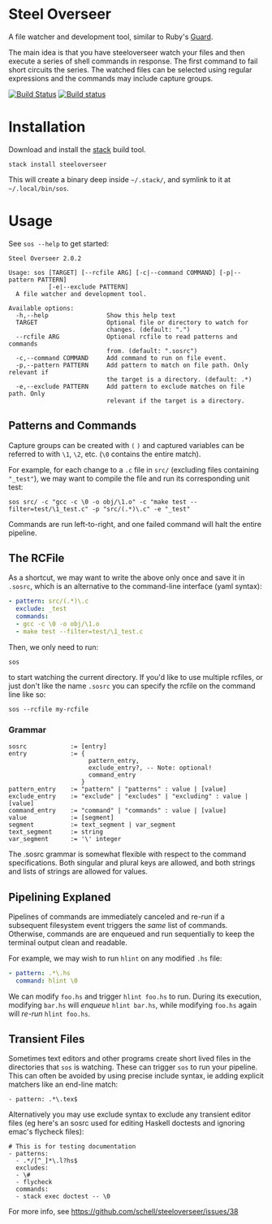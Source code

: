 Steel Overseer
==============

A file watcher and development tool, similar to Ruby's [Guard](https://github.com/guard/guard).

The main idea is that you have steeloverseer watch your files and then execute a series of shell 
commands in response. The first command to fail short circuits the series. The watched files can 
be selected using regular expressions and the commands may include capture groups.

[![Build Status](https://travis-ci.org/steeloverseer/steeloverseer.png?branch=master)](https://travis-ci.org/steeloverseer/steeloverseer)
[![Build status](https://github.com/schell/steeloverseer/actions/workflows/stack.yml/badge.svg)](https://github.com/schell/steeloverseer/actions/workflows/stack.yml)

Installation
============

Download and install the [stack](https://github.com/commercialhaskell/stack) build tool.

    stack install steeloverseer

This will create a binary deep inside `~/.stack/`, and symlink to it at
`~/.local/bin/sos`.

Usage
=====

See `sos --help` to get started:

    Steel Overseer 2.0.2

    Usage: sos [TARGET] [--rcfile ARG] [-c|--command COMMAND] [-p|--pattern PATTERN]
               [-e|--exclude PATTERN]
      A file watcher and development tool.

    Available options:
      -h,--help                Show this help text
      TARGET                   Optional file or directory to watch for
                               changes. (default: ".")
      --rcfile ARG             Optional rcfile to read patterns and commands
                               from. (default: ".sosrc")
      -c,--command COMMAND     Add command to run on file event.
      -p,--pattern PATTERN     Add pattern to match on file path. Only relevant if
                               the target is a directory. (default: .*)
      -e,--exclude PATTERN     Add pattern to exclude matches on file path. Only
                               relevant if the target is a directory.


Patterns and Commands
-------------------
Capture groups can be created with `(` `)` and captured variables can be
referred to with `\1`, `\2`, etc. (`\0` contains the entire match).

For example, for each change to a `.c` file in `src/` (excluding files
containing `"_test"`), we may want to compile the file and run its corresponding
unit test:

    sos src/ -c "gcc -c \0 -o obj/\1.o" -c "make test --filter=test/\1_test.c" -p "src/(.*)\.c" -e "_test"

Commands are run left-to-right, and one failed command will halt the entire pipeline.

The RCFile
----------
As a shortcut, we may want to write the above only once and save it in `.sosrc`,
which is an alternative to the command-line interface (yaml syntax):

```yaml
- pattern: src/(.*)\.c
  exclude: _test
  commands:
  - gcc -c \0 -o obj/\1.o
  - make test --filter=test/\1_test.c
```

Then, we only need to run:

    sos

to start watching the current directory. If you'd like to use multiple rcfiles,
or just don't like the name `.sosrc` you can specify the rcfile on the command
line like so:

    sos --rcfile my-rcfile

### Grammar

    sosrc            := [entry]
    entry            := {
                          pattern_entry,
                          exclude_entry?, -- Note: optional!
                          command_entry
                        }
    pattern_entry    := "pattern" | "patterns" : value | [value]
    exclude_entry    := "exclude" | "excludes" | "excluding" : value | [value]
    command_entry    := "command" | "commands" : value | [value]
    value            := [segment]
    segment          := text_segment | var_segment
    text_segment     := string
    var_segment      := '\' integer

The .sosrc grammar is somewhat flexible with respect to the command
specifications. Both singular and plural keys are allowed, and both strings
and lists of strings are allowed for values.

Pipelining Explaned
-------------------
Pipelines of commands are immediately canceled and re-run if a subsequent
filesystem event triggers the *same* list of commands. Otherwise, commands are
are enqueued and run sequentially to keep the terminal output clean and readable.

For example, we may wish to run `hlint` on any modified `.hs` file:

```yaml
- pattern: .*\.hs
  command: hlint \0
```

We can modify `foo.hs` and trigger `hlint foo.hs` to run. During its execution,
modifying `bar.hs` will *enqueue* `hlint bar.hs`, while modifying `foo.hs` again
will *re-run* `hlint foo.hs`.

Transient Files
---------------
Sometimes text editors and other programs create short lived files in the 
directories that `sos` is watching. These can trigger `sos` to run your 
pipeline. This can often be avoided by using precise include syntax, ie 
adding explicit matchers like an end-line match:

```
- pattern: .*\.tex$ 
```

Alternatively you may use exclude syntax to exclude any transient editor files 
(eg here's an sosrc used for editing Haskell doctests and ignoring emac's flycheck files):

```
# This is for testing documentation
- patterns:
  - .*/[^_]*\.l?hs$
  excludes:
  - \#
  - flycheck
  commands:
  - stack exec doctest -- \0
```

For more info, see https://github.com/schell/steeloverseer/issues/38
